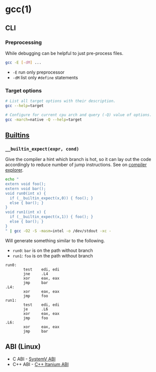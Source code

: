 # gcc(1)

## CLI

### Preprocessing
While debugging can be helpful to just pre-process files.

```bash
gcc -E [-dM] ...
```
- `-E` run only preprocessor
- `-dM` list only `#define` statements

### Target options
```bash
# List all target options with their description.
gcc --help=target

# Configure for current cpu arch and query (-Q) value of options.
gcc -march=native -Q --help=target
```

## [Builtins][builtins]

### `__builtin_expect(expr, cond)`
Give the compiler a hint which branch is hot, so it can lay out the code
accordingly to reduce number of jump instructions.
See on [compiler explorer](https://godbolt.org/z/MbTHAP).

```bash
echo "
extern void foo();
extern void bar();
void run0(int x) {
  if (__builtin_expect(x,0)) { foo(); }
  else { bar(); }
}
void run1(int x) {
  if (__builtin_expect(x,1)) { foo(); }
  else { bar(); }
}
" | gcc -O2 -S -masm=intel -o /dev/stdout -xc -
```

Will generate something similar to the following.
- `run0`: `bar` is on the path without branch
- `run1`: `foo` is on the path without branch
```x86asm
run0:
        test    edi, edi
        jne     .L4
        xor     eax, eax
        jmp     bar
.L4:
        xor     eax, eax
        jmp     foo
run1:
        test    edi, edi
        je      .L6
        xor     eax, eax
        jmp     foo
.L6:
        xor     eax, eax
        jmp     bar
```

## ABI (Linux)

- C ABI - [SystemV ABI][sysvabi]
- C++ ABI - [C++ Itanium ABI][cppabi]

[builtins]: https://gcc.gnu.org/onlinedocs/gcc/Other-Builtins.html
[sysvabi]: https://www.uclibc.org/docs/psABI-x86_64.pdf
[cppabi]: https://itanium-cxx-abi.github.io/cxx-abi
